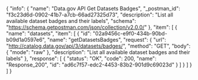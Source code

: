 {
  "info": {
    "name": "Data.gov API Get Datasets Badges",
    "_postman_id": "f3c23d6d-0902-41b7-a7cb-66ad27325d73",
    "description": "List all available dataset badges and their labels",
    "schema": "https://schema.getpostman.com/json/collection/v2.0.0/"
  },
  "item": [
    {
      "name": "datasets",
      "item": [
        {
          "id": "02a9456c-e9f0-434b-90bd-b09d1a0597e6",
          "name": "getDatasetsBadges",
          "request": {
            "url": "http://catalog.data.gov/api/3/datasets/badges/",
            "method": "GET",
            "body": {
              "mode": "raw"
            },
            "description": "List all available dataset badges and their labels"
          },
          "response": [
            {
              "status": "OK",
              "code": 200,
              "name": "Response_200",
              "id": "ad6c7f57-edc2-4453-83b2-901d9c69023d"
            }
          ]
        }
      ]
    }
  ]
}